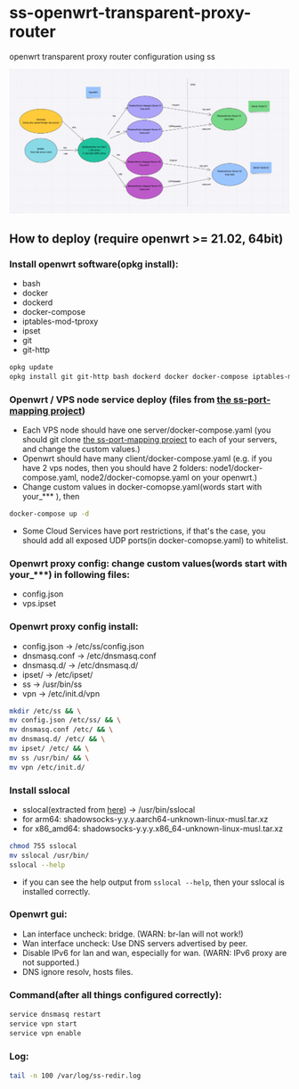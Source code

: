 # ss-openwrt-transparent-proxy-router
openwrt transparent proxy router configuration using ss

![plot](./arch.png)

## How to deploy (require openwrt >= 21.02, 64bit)

### Install openwrt software(opkg install):
* bash
* docker
* dockerd
* docker-compose
* iptables-mod-tproxy
* ipset
* git
* git-http
```bash
opkg update
opkg install git git-http bash dockerd docker docker-compose iptables-mod-tproxy ipset
```

### Openwrt / VPS node service deploy (files from [the ss-port-mapping project](https://github.com/kokrange/ss-port-mapping))
* Each VPS node should have one server/docker-compose.yaml (you should git clone [the ss-port-mapping project](https://github.com/kokrange/ss-port-mapping) to each of your servers, and change the custom values.)
* Openwrt should have many client/docker-compose.yaml (e.g. if you have 2 vps nodes, then you should have 2 folders: node1/docker-compose.yaml, node2/docker-comopse.yaml on your openwrt.)
* Change custom values in docker-comopse.yaml(words start with your_*** ), then
```bash
docker-compose up -d
```
* Some Cloud Services have port restrictions, if that's the case, you should add all exposed UDP ports(in docker-comopse.yaml) to whitelist.

### Openwrt proxy config: change custom values(words start with your_***) in following files:
* config.json
* vps.ipset

### Openwrt proxy config install:
* config.json -> /etc/ss/config.json
* dnsmasq.conf -> /etc/dnsmasq.conf
* dnsmasq.d/ -> /etc/dnsmasq.d/
* ipset/ -> /etc/ipset/
* ss -> /usr/bin/ss
* vpn -> /etc/init.d/vpn
```bash
mkdir /etc/ss && \
mv config.json /etc/ss/ && \
mv dnsmasq.conf /etc/ && \
mv dnsmasq.d/ /etc/ && \
mv ipset/ /etc/ && \
mv ss /usr/bin/ && \
mv vpn /etc/init.d/
```

### Install sslocal
* sslocal(extracted from [here](https://github.com/shadowsocks/shadowsocks-rust/releases)) -> /usr/bin/sslocal
* for arm64: shadowsocks-y.y.y.aarch64-unknown-linux-musl.tar.xz
* for x86_amd64: shadowsocks-y.y.y.x86_64-unknown-linux-musl.tar.xz
```bash
chmod 755 sslocal
mv sslocal /usr/bin/
sslocal --help
```
* if you can see the help output from `sslocal --help`, then your sslocal is installed correctly.


### Openwrt gui:
* Lan interface uncheck: bridge. (WARN: br-lan will not work!)
* Wan interface uncheck: Use DNS servers advertised by peer.
* Disable IPv6 for lan and wan, especially for wan. (WARN: IPv6 proxy are not supported.)
* DNS ignore resolv, hosts files.


### Command(after all things configured correctly):
```bash
service dnsmasq restart
service vpn start
service vpn enable
```


### Log:
```bash
tail -n 100 /var/log/ss-redir.log
```
